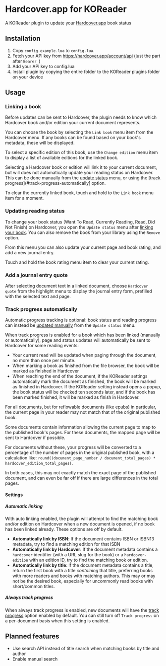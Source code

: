 # Hardcover.app for KOReader

A KOReader plugin to update your [Hardcover.app](https://hardcover.app) book status

## Installation

1. Copy `config.example.lua` to `config.lua`.
2. Fetch your API key from https://hardcover.app/account/api (just the part after `Bearer `)
3. Add your API key to config.lua
4. Install plugin by copying the entire folder to the KOReader plugins folder on your device

## Usage

### Linking a book

Before updates can be sent to Hardcover, the plugin needs to know which Hardcover book and/or edition your current document
represents.

You can choose the book by selecting the `Link book` menu item from the Hardcover menu. If any books can be found based
on your book's metadata, these will be displayed.

To select a specific edition of this book, use the `Change edition` menu item to display a list of available editions
for the linked book.

Selecting a Hardcover book or edition will link it to your current document, but will does not automatically update your
reading status on Hardcover. This can be done manually from the [update status](#updating-reading-status) menu, or using
the [track progress](#track-progress-automatically] option.

To clear the currently linked book, touch and hold to the `Link book` menu item for a moment.

### Updating reading status

To change your book status (Want To Read, Currently Reading, Read, Did Not Finish) on Hardcover, you open the
`Update status` menu after [linking your book](#linking-a-book). You can also remove the book from your library using the
`Remove` option.

From this menu you can also update your current page and book rating, and add a new journal entry.

Touch and hold the book rating menu item to clear your current rating.

### Add a journal entry quote

After selecting document text in a linked document, choose `Hardcover quote` from the highlight menu to display the
journal entry form, prefilled with the selected text and page.

### Track progress automatically

Automatic progress tracking is optional: book status and reading progress can instead be
[updated manually](#update-reading-status) from the `Update status` menu.

When track progress is enabled for a book which has been linked (manually or automatically), page and status updates
will automatically be sent to Hardcover for some reading events:

* Your current read will be updated when paging through the document, no more than once per minute.
* When marking a book as finished from the file browser, the book will be marked as finished in Hardcover
* When reaching the end of the document, if the KOReader settings automatically mark the document as finished, the
book will be marked as finished in Hardcover. If the KOReader setting instead opens a popup, the book status will be checked
ten seconds later, and if the book has been marked finished, it will be marked as finish in Hardcover.

For all documents, but for reflowable documents (like epubs) in particular, the current page in your reader may not
match that of the original published book.

Some documents contain information allowing the current page to map to the published book's pages. For these documents, 
the mapped page will be sent to Hardcover if possible.

For documents without these, your progress will be converted to a percentage of the number of pages in the original
published book, with a calculation like: 
`round((document_page_number / document_total_pages) * hardcover_edition_total_pages)`.

In both cases, this may not exactly match the exact page of the published document, and can even be far off if there
are large differences in the total pages.

#### Settings

##### Automatic linking

With auto linking enabled, the plugin will attempt to find the matching book and/or edition on Hardcover
when a new document is opened, if no book has been linked already. These options are off by default.

* **Automatically link by ISBN**: If the document contains ISBN or ISBN13 metadata, try to find a matching edition for that ISBN
* **Automatically link by Hardcover**: If the document metadata contains a `hardcover` identifier (with a URL slug for the book)
  or a `hardcover-edition` with an edition ID, try to find the matching book or edition.
* **Automatically link by title**: If the document metadata contains a title, return the first book with a title _containing_ that title,
  preferring books with more readers and books with matching authors. This may or may not be the desired book, especially
  for uncommonly read books with short/common titles.
  
##### Always track progress

When always track progress is enabled, new documents will have the [track progress](#track-progress-automatically) option
enabled by default. You can still turn off `Track progress` on a per-document basis when this setting is enabled.

## Planned features

* Use search API instead of title search when matching books by title and author
* Enable manual search
